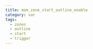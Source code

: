 ```yaml
---
title: mom_zone_start_outline_enable
category: var
tags:
  - zones
  - outline
  - start
  - trigger
---
```


